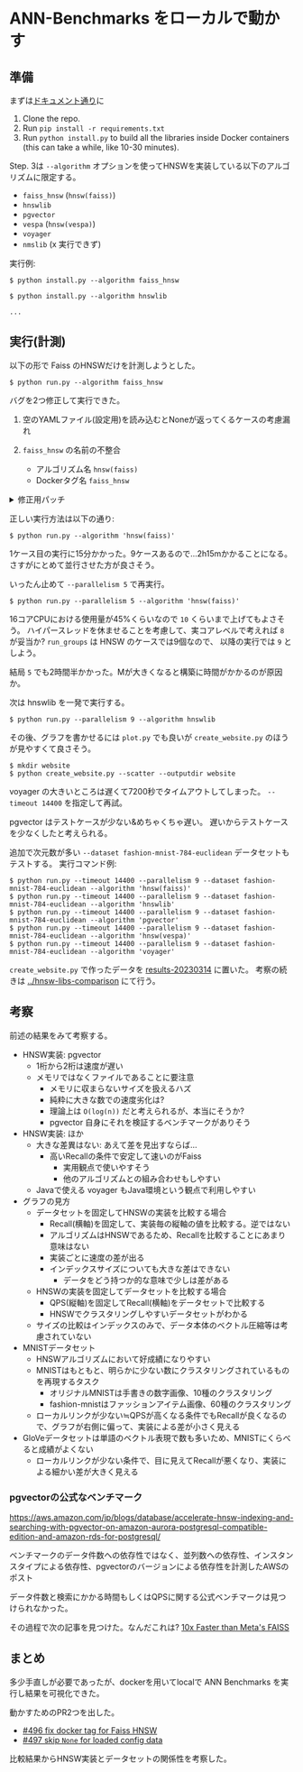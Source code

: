# ANN-Benchmarks をローカルで動かす

## 準備

まずは[ドキュメント通り](https://github.com/erikbern/ann-benchmarks/?tab=readme-ov-file#install)に

1. Clone the repo.
2. Run `pip install -r requirements.txt`
3. Run `python install.py` to build all the libraries inside Docker containers (this can take a while, like 10-30 minutes).

Step. 3は `--algorithm` オプションを使ってHNSWを実装している以下のアルゴリズムに限定する。

* `faiss_hnsw` (`hnsw(faiss)`)
* `hnswlib`
* `pgvector`
* `vespa` (`hnsw(vespa)`)
* `voyager`
* `nmslib` (x 実行できず)

実行例:

```console
$ python install.py --algorithm faiss_hnsw

$ python install.py --algorithm hnswlib

...
```

## 実行(計測)

以下の形で Faiss のHNSWだけを計測しようとした。

```console
$ python run.py --algorithm faiss_hnsw
```

バグを2つ修正して実行できた。

1. 空のYAMLファイル(設定用)を読み込むとNoneが返ってくるケースの考慮漏れ
2. `faiss_hnsw` の名前の不整合

    * アルゴリズム名 `hnsw(faiss)`
    * Dockerタグ名 `faiss_hnsw`

<details>
<summary>修正用パッチ</summary>

```
diff --git a/ann_benchmarks/algorithms/faiss_hnsw/config.yml b/ann_benchmarks/algorithms/faiss_hnsw/config.yml
index 84d6baa..9ede091 100644
--- a/ann_benchmarks/algorithms/faiss_hnsw/config.yml
+++ b/ann_benchmarks/algorithms/faiss_hnsw/config.yml
@@ -3,7 +3,7 @@ float:
   - base_args: ['@metric']
     constructor: FaissHNSW
     disabled: false
-    docker_tag: ann-benchmarks-faiss
+    docker_tag: ann-benchmarks-faiss_hnsw
     module: ann_benchmarks.algorithms.faiss_hnsw
     name: hnsw(faiss)
     run_groups:
diff --git a/ann_benchmarks/definitions.py b/ann_benchmarks/definitions.py
index 5720491..e8ad692 100644
--- a/ann_benchmarks/definitions.py
+++ b/ann_benchmarks/definitions.py
@@ -138,6 +138,8 @@ def load_configs(point_type: str, base_dir: str = "ann_benchmarks/algorithms") -
         with open(config_file, 'r') as stream:
             try:
                 config_data = yaml.safe_load(stream)
+                if config_data is None:
+                    continue
                 algorithm_name = os.path.basename(os.path.dirname(config_file))
                 if point_type in config_data:
                     configs[algorithm_name] = config_data[point_type]
```
</details>

正しい実行方法は以下の通り:

```console
$ python run.py --algorithm 'hnsw(faiss)'
```

1ケース目の実行に15分かかった。9ケースあるので…2h15mかかることになる。
さすがにとめて並行させた方が良さそう。

いったん止めて `--parallelism 5` で再実行。

```console
$ python run.py --parallelism 5 --algorithm 'hnsw(faiss)'
```

16コアCPUにおける使用量が45%くらいなので `10` くらいまで上げてもよさそう。
ハイパースレッドを休ませることを考慮して、実コアレベルで考えれば `8` が妥当か?
`run_groups` は HNSW のケースでは9個なので、
以降の実行では `9` としよう。

結局 `5` でも2時間半かかった。Mが大きくなると構築に時間がかかるのが原因か。

次は hnswlib を一発で実行する。

```console
$ python run.py --parallelism 9 --algorithm hnswlib
```

その後、グラフを書かせるには `plot.py` でも良いが
`create_website.py` のほうが見やすくて良さそう。

```console
$ mkdir website
$ python create_website.py --scatter --outputdir website
```

voyager の大きいところは遅くて7200秒でタイムアウトしてしまった。
`--timeout 14400` を指定して再試。

pgvector はテストケースが少ない&めちゃくちゃ遅い。
遅いからテストケースを少なくしたと考えられる。

追加で次元数が多い `--dataset fashion-mnist-784-euclidean` データセットもテストする。
実行コマンド例:

```console
$ python run.py --timeout 14400 --parallelism 9 --dataset fashion-mnist-784-euclidean --algorithm 'hnsw(faiss)'
$ python run.py --timeout 14400 --parallelism 9 --dataset fashion-mnist-784-euclidean --algorithm 'hnswlib'
$ python run.py --timeout 14400 --parallelism 9 --dataset fashion-mnist-784-euclidean --algorithm 'pgvector'
$ python run.py --timeout 14400 --parallelism 9 --dataset fashion-mnist-784-euclidean --algorithm 'hnsw(vespa)'
$ python run.py --timeout 14400 --parallelism 9 --dataset fashion-mnist-784-euclidean --algorithm 'voyager'
```

`create_website.py` で作ったデータを [results-20230314](https://koron.github.io/techdocs/annbenchmarks-on-local/results-20240314/) に置いた。
考察の続きは [../hnsw-libs-comparison](../hnsw-libs-comparison/) にて行う。

## 考察

前述の結果をみて考察する。

* HNSW実装: pgvector
    * 1桁から2桁は速度が遅い
    * メモリではなくファイルであることに要注意
        * メモリに収まらないサイズを扱えるハズ
        * 純粋に大きな数での速度劣化は?
        * 理論上は `O(log(n))` だと考えられるが、本当にそうか?
        * pgvector 自身にそれを検証するベンチマークがありそう
* HNSW実装: ほか
    * 大きな差異はない: あえて差を見出すならば…
        * 高いRecallの条件で安定して速いのがFaiss
            * 実用観点で使いやすそう
            * 他のアルゴリズムとの組み合わせもしやすい
    * Javaで使える voyager もJava環境という観点で利用しやすい
* グラフの見方
    * データセットを固定してHNSWの実装を比較する場合
        * Recall(横軸)を固定して、実装毎の縦軸の値を比較する。逆ではない
        * アルゴリズムはHNSWであるため、Recallを比較することにあまり意味はない
        * 実装ごとに速度の差が出る
        * インデックスサイズについても大きな差はできない
            * データをどう持つか的な意味で少しは差がある
    * HNSWの実装を固定してデータセットを比較する場合
        * QPS(縦軸)を固定してRecall(横軸)をデータセットで比較する
        * HNSWでクラスタリングしやすいデータセットがわかる
    * サイズの比較はインデックスのみで、データ本体のベクトル圧縮等は考慮されていない
* MNISTデータセット
    * HNSWアルゴリズムにおいて好成績になりやすい
    * MNISTはもともと、明らかに少ない数にクラスタリングされているものを再現するタスク
        * オリジナルMNISTは手書きの数字画像、10種のクラスタリング
        * fashion-mnistはファッションアイテム画像、60種のクラスタリング
    * ローカルリンクが少ない≒QPSが高くなる条件でもRecallが良くなるので、グラフが右側に偏って、実装による差が小さく見える
* GloVeデータセットは単語のベクトル表現で数も多いため、MNISTにくらべると成績がよくない
    * ローカルリンクが少ない条件で、目に見えてRecallが悪くなり、実装による細かい差が大きく見える

### pgvectorの公式なベンチマーク

<https://aws.amazon.com/jp/blogs/database/accelerate-hnsw-indexing-and-searching-with-pgvector-on-amazon-aurora-postgresql-compatible-edition-and-amazon-rds-for-postgresql/>

ベンチマークのデータ件数への依存性ではなく、並列数への依存性、インスタンスタイプによる依存性、pgvectorのバージョンによる依存性を計測したAWSのポスト

データ件数と検索にかかる時間もしくはQPSに関する公式ベンチマークは見つけられなかった。

その過程で次の記事を見つけた。なんだこれは?
[10x Faster than Meta's FAISS](https://www.unum.cloud/blog/2023-11-07-scaling-vector-search-with-intel)

## まとめ

多少手直しが必要であったが、dockerを用いてlocalで ANN Benchmarks を実行し結果を可視化できた。

動かすためのPR2つを出した。

* [#496 fix docker tag for Faiss HNSW](https://github.com/erikbern/ann-benchmarks/pull/496)
* [#497 skip `None` for loaded config data](https://github.com/erikbern/ann-benchmarks/pull/497)

比較結果からHNSW実装とデータセットの関係性を考察した。
